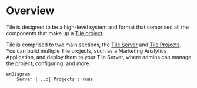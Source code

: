 # Overview

Tile is designed to be a high-level system and format that comprised all the components that make up a [Tile project](../architecture.md).

Tile is comprised to two main sections, the [Tile Server](./server.md) and [Tile Projects](./projects.md). You can build multiple Tile projects, such as a Marketing Analytics Application, and deploy them to your Tile Server, where admins can manage the project, configuring, and more.

```mermaid
erDiagram
    Server ||..o{ Projects : runs
```

